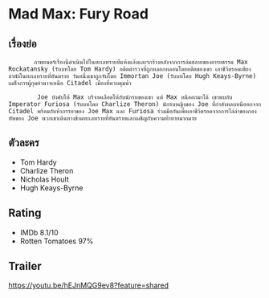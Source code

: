 # Mad Max: Fury Road

## เรื่องย่อ
           ภาพยนตร์เรื่องนี้ดำเนินไปในทะเลทรายที่แห้งแล้งและรกร้างหลังจากการล่มสลายของอารยธรรม Max Rockatansky (รับบทโดย Tom Hardy) อดีตตำรวจที่ถูกหลอกหลอนโดยอดีตของเขา เอาชีวิตรอดเพียงลำพังในทะเลทรายที่อันตราย วันหนึ่งเขาถูกจับโดย Immortan Joe (รับบทโดย Hugh Keays-Byrne) เผด็จการผู้กุมอำนาจเหนือ Citadel เมืองที่ควบคุมน้ำ

            Joe บังคับให้ Max บริจาคเลือดให้กับนักรบของเขา แต่ Max หนีออกมาได้ เขาพบกับ Imperator Furiosa (รับบทโดย Charlize Theron) นักรบหญิงของ Joe ที่กำลังหลบหนีออกจาก Citadel พร้อมกับห้าภรรยาของ Joe Max และ Furiosa ร่วมมือกันเพื่อเอาชีวิตรอดจากการไล่ล่าของกองทัพของ Joe พวกเขาเดินทางข้ามทะเลทรายที่อันตรายและเผชิญกับความท้าทายมากมาย



## ตัวละคร
- Tom Hardy
- Charlize Theron
- Nicholas Hoult
- Hugh Keays-Byrne

## Rating
- IMDb 8.1/10
- Rotten Tomatoes 97%

## Trailer
https://youtu.be/hEJnMQG9ev8?feature=shared